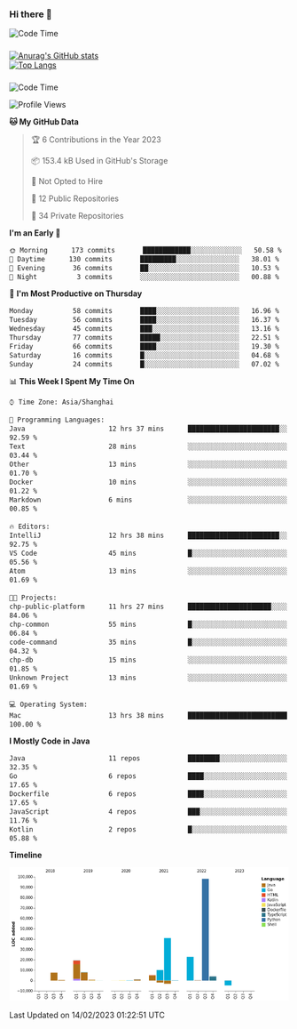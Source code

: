 ### Hi there 👋 

![Code Time](https://img.shields.io/endpoint?style=flat&url=https://codetime-api.datreks.com/badge/1061?logoColor=white%26project=%26recentMS=0%26showProject=false)

<!--
**Muyiafan/Muyiafan** is a ✨ _special_ ✨ repository because its `README.md` (this file) appears on your GitHub profile.

Here are some ideas to get you started:

- 🔭 I’m currently working on ...
- 🌱 I’m currently learning ...
- 👯 I’m looking to collaborate on ...
- 🤔 I’m looking for help with ...
- 💬 Ask me about ...
- 📫 How to reach me: ...
- 😄 Pronouns: ...
- ⚡ Fun fact: ...
-->

### 

[![Anurag's GitHub stats](https://github-readme-stats.vercel.app/api?username=Muyiafan)](https://github.com/anuraghazra/github-readme-stats)
<br>
[![Top Langs](https://github-readme-stats.vercel.app/api/top-langs/?username=Muyiafan)](https://github.com/anuraghazra/github-readme-stats)

### 

<!--START_SECTION:waka-->
![Code Time](http://img.shields.io/badge/Code%20Time-5%2C619%20hrs%2044%20mins-blue)

![Profile Views](http://img.shields.io/badge/Profile%20Views-0-blue)

**🐱 My GitHub Data** 

> 🏆 6 Contributions in the Year 2023
 > 
> 📦 153.4 kB Used in GitHub's Storage 
 > 
> 🚫 Not Opted to Hire
 > 
> 📜 12 Public Repositories 
 > 
> 🔑 34 Private Repositories  
 > 
**I'm an Early 🐤** 

```text
🌞 Morning      173 commits       ████████████░░░░░░░░░░░░░   50.58 % 
🌆 Daytime      130 commits       █████████░░░░░░░░░░░░░░░░   38.01 % 
🌃 Evening       36 commits       ██░░░░░░░░░░░░░░░░░░░░░░░   10.53 % 
🌙 Night          3 commits       ░░░░░░░░░░░░░░░░░░░░░░░░░   00.88 % 

```
📅 **I'm Most Productive on Thursday** 

```text
Monday          58 commits       ████░░░░░░░░░░░░░░░░░░░░░   16.96 % 
Tuesday         56 commits       ████░░░░░░░░░░░░░░░░░░░░░   16.37 % 
Wednesday       45 commits       ███░░░░░░░░░░░░░░░░░░░░░░   13.16 % 
Thursday        77 commits       █████░░░░░░░░░░░░░░░░░░░░   22.51 % 
Friday          66 commits       ████░░░░░░░░░░░░░░░░░░░░░   19.30 % 
Saturday        16 commits       █░░░░░░░░░░░░░░░░░░░░░░░░   04.68 % 
Sunday          24 commits       █░░░░░░░░░░░░░░░░░░░░░░░░   07.02 % 

```


📊 **This Week I Spent My Time On** 

```text
⌚︎ Time Zone: Asia/Shanghai

💬 Programming Languages: 
Java                     12 hrs 37 mins      ███████████████████████░░   92.59 % 
Text                     28 mins             ░░░░░░░░░░░░░░░░░░░░░░░░░   03.44 % 
Other                    13 mins             ░░░░░░░░░░░░░░░░░░░░░░░░░   01.70 % 
Docker                   10 mins             ░░░░░░░░░░░░░░░░░░░░░░░░░   01.22 % 
Markdown                 6 mins              ░░░░░░░░░░░░░░░░░░░░░░░░░   00.85 % 

🔥 Editors: 
IntelliJ                 12 hrs 38 mins      ███████████████████████░░   92.75 % 
VS Code                  45 mins             █░░░░░░░░░░░░░░░░░░░░░░░░   05.56 % 
Atom                     13 mins             ░░░░░░░░░░░░░░░░░░░░░░░░░   01.69 % 

🐱‍💻 Projects: 
chp-public-platform      11 hrs 27 mins      █████████████████████░░░░   84.06 % 
chp-common               55 mins             █░░░░░░░░░░░░░░░░░░░░░░░░   06.84 % 
code-command             35 mins             █░░░░░░░░░░░░░░░░░░░░░░░░   04.32 % 
chp-db                   15 mins             ░░░░░░░░░░░░░░░░░░░░░░░░░   01.85 % 
Unknown Project          13 mins             ░░░░░░░░░░░░░░░░░░░░░░░░░   01.69 % 

💻 Operating System: 
Mac                      13 hrs 38 mins      █████████████████████████   100.00 % 

```

**I Mostly Code in Java** 

```text
Java                     11 repos            ████████░░░░░░░░░░░░░░░░░   32.35 % 
Go                       6 repos             ████░░░░░░░░░░░░░░░░░░░░░   17.65 % 
Dockerfile               6 repos             ████░░░░░░░░░░░░░░░░░░░░░   17.65 % 
JavaScript               4 repos             ███░░░░░░░░░░░░░░░░░░░░░░   11.76 % 
Kotlin                   2 repos             █░░░░░░░░░░░░░░░░░░░░░░░░   05.88 % 

```


**Timeline**

![Chart not found](https://raw.githubusercontent.com/Muyiafan/Muyiafan/main/charts/bar_graph.png) 


 Last Updated on 14/02/2023 01:22:51 UTC
<!--END_SECTION:waka-->
